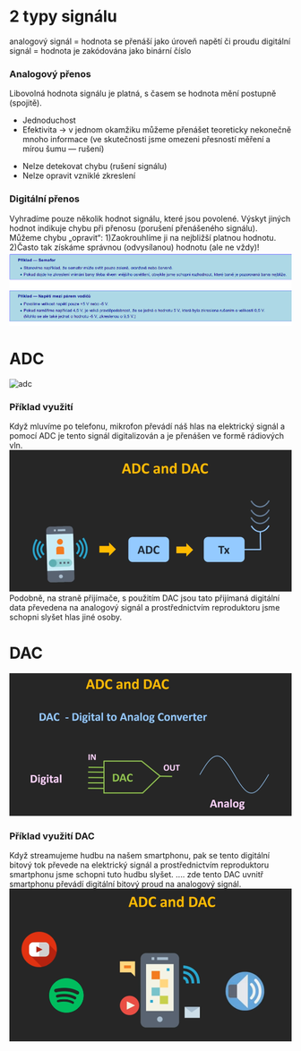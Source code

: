 ﻿# 2 typy signálu
analogový signál = hodnota se přenáší jako úroveň napětí či proudu
digitální signál = hodnota je zakódována jako binární číslo
### Analogový přenos
Libovolná hodnota signálu je platná, s časem se hodnota mění postupně (spojitě). 
+ Jednoduchost
+ Efektivita →  v jednom okamžiku můžeme přenášet teoreticky nekonečně mnoho informace (ve skutečnosti jsme omezeni přesností měření a mírou šumu — rušení) 
- Nelze detekovat chybu (rušení signálu)
- Nelze opravit vzniklé zkreslení
### Digitální přenos
Vyhradíme pouze několik hodnot signálu, které jsou povolené. 
Výskyt jiných hodnot indikuje chybu při přenosu (porušení přenášeného signálu). 
Můžeme chybu „opravit“:
    1)Zaokrouhlíme ji na nejbližší platnou hodnotu.
    2)Často tak získáme správnou (odvysílanou) hodnotu (ale ne vždy)! 
![priklady_digital](digital_priklady.png)
# ADC
![adc](https://i.imgur.com/2pGoFVo.png)
### Příklad využití
Když mluvíme po telefonu, mikrofon převádí náš hlas na elektrický signál a pomocí ADC je tento signál digitalizován a je přenášen ve formě rádiových vln.
![priklad](priklad_ADC.png)
Podobně, na straně přijímače, s použitím DAC jsou tato přijímaná digitální data převedena na analogový signál a prostřednictvím reproduktoru jsme schopni slyšet hlas jiné osoby.
# DAC
![dac](DAC.png)
### Příklad využití DAC
Když streamujeme hudbu na našem smartphonu, pak se tento digitální bitový tok převede na elektrický signál a prostřednictvím reproduktoru smartphonu jsme schopni tuto hudbu slyšet.
.... zde tento DAC uvnitř smartphonu převádí digitální bitový proud na analogový signál.
![priklad](priklad_DAC.png)